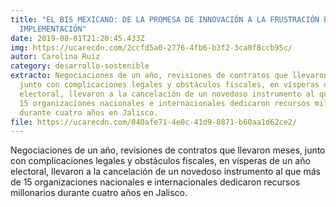 ```yaml
---
title: "EL BIS MEXICANO: DE LA PROMESA DE INNOVACIÓN A LA FRUSTRACIÓN EN SU
  IMPLEMENTACIÓN"
date: 2019-08-01T21:20:45.433Z
img: https://ucarecdn.com/2ccfd5a0-2776-4fb6-b3f2-3ca0f8ccb95c/
autor: Carolina Ruiz
category: desarrollo-sostenible
extracto: Negociaciones de un año, revisiones de contratos que llevaron meses,
  junto con complicaciones legales y obstáculos fiscales, en vísperas de un año
  electoral, llevaron a la cancelación de un novedoso instrumento al que más de
  15 organizaciones nacionales e internacionales dedicaron recursos millonarios
  durante cuatro años en Jalisco.
file: https://ucarecdn.com/040afe71-4e0c-41d9-8871-b60aa1d62ce2/
---
```

<!--StartFragment-->

Negociaciones de un año, revisiones de contratos que llevaron meses, junto con complicaciones legales y obstáculos fiscales, en vísperas de un año electoral, llevaron a la cancelación de un novedoso instrumento al que más de 15 organizaciones nacionales e internacionales dedicaron recursos millonarios durante cuatro años en Jalisco.

<!--EndFragment-->
